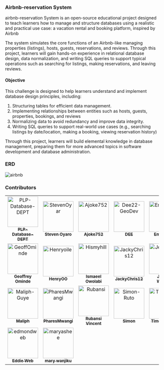 ### Airbnb-reservation System
airbnb-reservation System is an open-source educational project designed to teach learners how to manage and structure databases using a realistic and practical use case: a vacation rental and booking platform, inspired by Airbnb

The system simulates the core functions of an Airbnb-like managing properties (listings), hosts, guests, reservations, and reviews. Through this project, learners will gain hands-on experience in relational database design, data normalization, and writing SQL queries to support typical operations such as searching for listings, making reservations, and leaving reviews.

#### Objective
This challenge is designed to help learners understand and implement database design principles, including:
1. Structuring tables for efficient data management.
2. Implementing relationships between entities such as hosts, guests, properties, bookings, and reviews
3. Normalizing data to avoid redundancy and improve data integrity.
4. Writing SQL queries to support real-world use cases (e.g., searching listings by date/location, making a booking, viewing reservation history)

Through this project, learners will build elemental knowledge in database management, preparing them for more advanced topics in software development and database administration.


### ERD
![airbnb](https://github.com/user-attachments/assets/152245ad-098b-4ff4-a9d4-9de29eceef43)

### Contributors
<!-- readme: contributors -start -->
<table>
	<tbody>
		<tr>
            <td align="center">
                <a href="https://github.com/PLP-Database-DEPT">
                    <img src="https://avatars.githubusercontent.com/u/189024612?v=4" width="100;" alt="PLP-Database-DEPT"/>
                    <br />
                    <sub><b>PLP-Database-DEPT</b></sub>
                </a>
            </td>
            <td align="center">
                <a href="https://github.com/StevenOyar">
                    <img src="https://avatars.githubusercontent.com/u/106848189?v=4" width="100;" alt="StevenOyar"/>
                    <br />
                    <sub><b>Steven Oyaro</b></sub>
                </a>
            </td>
            <td align="center">
                <a href="https://github.com/Ajoke752">
                    <img src="https://avatars.githubusercontent.com/u/207540284?v=4" width="100;" alt="Ajoke752"/>
                    <br />
                    <sub><b>Ajoke752</b></sub>
                </a>
            </td>
            <td align="center">
                <a href="https://github.com/Dee22-GeoDev">
                    <img src="https://avatars.githubusercontent.com/u/186928500?v=4" width="100;" alt="Dee22-GeoDev"/>
                    <br />
                    <sub><b>DEE</b></sub>
                </a>
            </td>
            <td align="center">
                <a href="https://github.com/Emmanueldir">
                    <img src="https://avatars.githubusercontent.com/u/117644200?v=4" width="100;" alt="Emmanueldir"/>
                    <br />
                    <sub><b>Emmanuel</b></sub>
                </a>
            </td>
            <td align="center">
                <a href="https://github.com/graceakhati-dev">
                    <img src="https://avatars.githubusercontent.com/u/126571633?v=4" width="100;" alt="graceakhati-dev"/>
                    <br />
                    <sub><b>GRACE AKHATI</b></sub>
                </a>
            </td>
		</tr>
		<tr>
            <td align="center">
                <a href="https://github.com/GeoffOminde">
                    <img src="https://avatars.githubusercontent.com/u/52942761?v=4" width="100;" alt="GeoffOminde"/>
                    <br />
                    <sub><b>Geoffrey Ominde</b></sub>
                </a>
            </td>
            <td align="center">
                <a href="https://github.com/Henryoile">
                    <img src="https://avatars.githubusercontent.com/u/29107156?v=4" width="100;" alt="Henryoile"/>
                    <br />
                    <sub><b>HenryOO</b></sub>
                </a>
            </td>
            <td align="center">
                <a href="https://github.com/Hismyhill">
                    <img src="https://avatars.githubusercontent.com/u/105186784?v=4" width="100;" alt="Hismyhill"/>
                    <br />
                    <sub><b>Ismaeel Owolabi</b></sub>
                </a>
            </td>
            <td align="center">
                <a href="https://github.com/JackyChris12">
                    <img src="https://avatars.githubusercontent.com/u/186923287?v=4" width="100;" alt="JackyChris12"/>
                    <br />
                    <sub><b>JackyChris12</b></sub>
                </a>
            </td>
            <td align="center">
                <a href="https://github.com/Jeanne21">
                    <img src="https://avatars.githubusercontent.com/u/71101608?v=4" width="100;" alt="Jeanne21"/>
                    <br />
                    <sub><b>Jeanne Wanjiru</b></sub>
                </a>
            </td>
            <td align="center">
                <a href="https://github.com/Kim-dr">
                    <img src="https://avatars.githubusercontent.com/u/193520013?v=4" width="100;" alt="Kim-dr"/>
                    <br />
                    <sub><b>Kimberly Kagasi</b></sub>
                </a>
            </td>
		</tr>
		<tr>
            <td align="center">
                <a href="https://github.com/Maliph-Guye">
                    <img src="https://avatars.githubusercontent.com/u/220627883?v=4" width="100;" alt="Maliph-Guye"/>
                    <br />
                    <sub><b>Maliph</b></sub>
                </a>
            </td>
            <td align="center">
                <a href="https://github.com/PharesMwangi">
                    <img src="https://avatars.githubusercontent.com/u/193616332?v=4" width="100;" alt="PharesMwangi"/>
                    <br />
                    <sub><b>PharesMwangi</b></sub>
                </a>
            </td>
            <td align="center">
                <a href="https://github.com/Rubansi">
                    <img src="https://avatars.githubusercontent.com/u/126601445?v=4" width="100;" alt="Rubansi"/>
                    <br />
                    <sub><b>Rubansi Vincent</b></sub>
                </a>
            </td>
            <td align="center">
                <a href="https://github.com/Simon-Ruto">
                    <img src="https://avatars.githubusercontent.com/u/220165076?v=4" width="100;" alt="Simon-Ruto"/>
                    <br />
                    <sub><b>Simon</b></sub>
                </a>
            </td>
            <td align="center">
                <a href="https://github.com/TimothyHogi">
                    <img src="https://avatars.githubusercontent.com/u/117801779?v=4" width="100;" alt="TimothyHogi"/>
                    <br />
                    <sub><b>Timothy Hogi</b></sub>
                </a>
            </td>
            <td align="center">
                <a href="https://github.com/VictorOduorKe">
                    <img src="https://avatars.githubusercontent.com/u/88191160?v=4" width="100;" alt="VictorOduorKe"/>
                    <br />
                    <sub><b>Victor</b></sub>
                </a>
            </td>
		</tr>
		<tr>
            <td align="center">
                <a href="https://github.com/edmondweb">
                    <img src="https://avatars.githubusercontent.com/u/95609911?v=4" width="100;" alt="edmondweb"/>
                    <br />
                    <sub><b>Eddie Web</b></sub>
                </a>
            </td>
            <td align="center">
                <a href="https://github.com/maryashee">
                    <img src="https://avatars.githubusercontent.com/u/220897121?v=4" width="100;" alt="maryashee"/>
                    <br />
                    <sub><b>mary wanjiku</b></sub>
                </a>
            </td>
		</tr>
	<tbody>
</table>
<!-- readme: contributors -end -->
